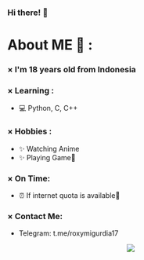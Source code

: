 ### Hi there! 👋

# About ME 💬 :
### × I'm 18 years old from Indonesia

### × Learning :
- 💻 Python, C, C++

### × Hobbies :
- ✨ Watching Anime
- ✨ Playing Game🗿

### × On Time:
- ⏰ If internet quota is available🗿

### × Contact Me:
- Telegram: t.me/roxymigurdia17

<p align="center" >  
  <a href="https://github.com/anuraghazra/github-readme-stats"> 
<img  src="https://github-readme-stats.vercel.app/api?username=RoxyMigurdia17&&show_icons=true&theme=radical"/>
  </a>
  </p>
